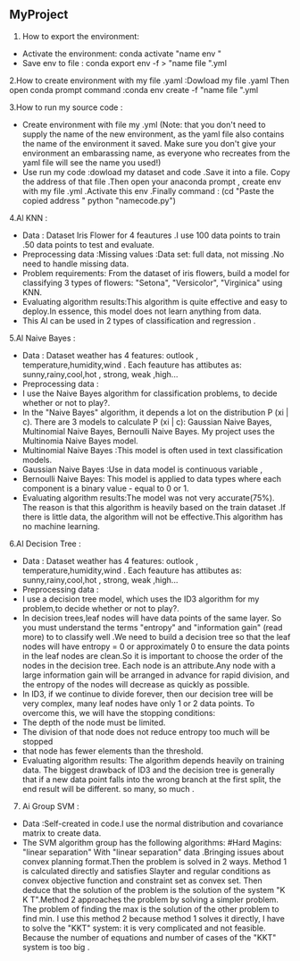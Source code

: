 ## MyProject
1. How to export the environment:
* Activate the environment: conda activate "name env "
* Save env to file : conda export env -f > "name file ".yml

2.How to create environment with my file .yaml :Dowload my file .yaml Then open conda prompt command :conda env create  -f "name file ".yml

3.How to run my source code :
* Create environment with file my .yml
(Note: that you don't need to supply the name of the new environment, as the yaml file also contains the name of the environment it saved. Make sure you don't give your environment an embarassing name, as everyone who recreates from the yaml file will see the name you used!)
* Use run my code :dowload my dataset and code .Save it into a file. Copy the address of that file .Then open your anaconda prompt , create env with my file .yml .Activate this env .Finally command :
(cd "Paste the copied address " 
python "namecode.py")

4.Al KNN :
* Data : Dataset Iris Flower for 4 feautures .I use 100 data points to train .50 data points to test and evaluate.
* Preprocessing data :Missing values :Data set: full data, not missing .No need to handle missing data.  
* Problem requirements: From the dataset of iris flowers, build a model for classifying 3 types of flowers: "Setona", "Versicolor", "Virginica" using KNN.
* Evaluating algorithm results:This algorithm is quite effective and easy to deploy.In essence, this model does not learn anything from data.
* This Al can be used in 2 types of classification and regression . 

5.Al Naive Bayes :
* Data : Dataset weather has 4 features: outlook , temperature,humidity,wind  . Each feauture has attibutes as: sunny,rainy,cool,hot , strong, weak ,high...
* Preprocessing data :
* I use the Naive Bayes algorithm for classification problems, to decide whether or not to play?.
* In the "Naive Bayes" algorithm, it depends a lot on the distribution P (xi | c). There are 3 models to calculate P (xi | c): Gaussian Naive Bayes, Multinomial Naive Bayes, Bernoulli Naive Bayes. My project uses the Multinomia Naive Bayes model.
* Multinomial Naive Bayes :This model is often used in text classification models.
* Gaussian Naive Bayes :Use in data model is continuous variable ,
* Bernoulli Naive Bayes: This model is applied to data types where each component is a binary value - equal to 0 or 1.
* Evaluating algorithm results:The model was not very accurate(75%). The reason is that this algorithm is heavily based on the train dataset .If there is little data, the algorithm will not be effective.This algorithm has no machine learning.

6.AI Decision Tree :
* Data : Dataset weather has 4 features: outlook , temperature,humidity,wind  . Each feauture has attibutes as: sunny,rainy,cool,hot , strong, weak ,high...
* Preprocessing data :
* I use a decision tree model, which uses the ID3 algorithm for my problem,to decide whether or not to play?.
* In decision trees,leaf nodes will have data points of the same layer. So you must understand the terms "entropy" and "information gain" (read more) to to classify well .We need to build a decision tree so that the leaf nodes will have entropy = 0 or approximately 0 to ensure the data points in the leaf nodes are clean.So it is important to choose the order of the nodes in the decision tree. Each node is an attribute.Any node with a large information gain will be arranged in advance for rapid division, and the entropy of the nodes will decrease as quickly as possible.
* In ID3, if we continue to divide forever, then our decision tree will be very complex, many leaf nodes have only 1 or 2 data points. To overcome this, we will have the stopping conditions:
* The depth of the node must be limited.
* The division of that node does not reduce entropy too much will be stopped
* that node has fewer elements than the threshold.
* Evaluating algorithm results: The algorithm depends heavily on training data. The biggest drawback of ID3 and the decision tree is generally that if a new data point falls into the wrong branch at the first split, the end result will be different. so many, so much .

7. Ai Group SVM :
* Data :Self-created in code.I use the normal distribution and covariance matrix to create data.
* The SVM algorithm group has the following algorithms:
#Hard Magins: "linear separation" With "linear separation" data .Bringing issues about convex planning format.Then the problem is solved in 2 ways. Method 1 is calculated directly and satisfies Slayter and regular conditions as convex objective function and constraint set as convex set. Then deduce that the solution of the problem is the solution of the system "K K T".Method 2 approaches the problem by solving a simpler problem. The problem of finding the max is the solution of the other problem to find min. I use this method 2 because method 1 solves it directly, I have to solve the "KKT" system: it is very complicated and not feasible. Because the number of equations and number of cases of the "KKT" system is too big .
